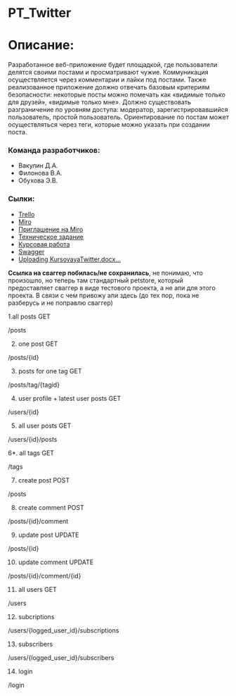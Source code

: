 # PT_Twitter
# Описание:
Разработанное веб-приложение будет площадкой, где пользователи делятся своими постами и просматривают чужие. Коммуникация осуществляется через комментарии и лайки под постами. Также реализованное приложение должно отвечать базовым критериям безопасности: некоторые посты можно помечать как «видимые только для друзей», «видимые только мне». Должно существовать разграничение по уровням доступа: модератор, зарегистрировавшийся пользователь, простой пользователь. Ориентирование по постам может осуществляться через теги, которые можно указать при создании поста.
### Команда разработчиков:
* Вакулин Д.А.
* Филонова В.А.
* Обухова Э.В.
### Сылки:
- [Trello](https://trello.com/202297922533)
- [Miro](https://miro.com/app/board/uXjVOGN-Ch4=/)
- [Приглашение на Miro](https://miro.com/app/board/uXjVOGN-Ch4=/?invite_link_id=962277482334)
- [Техническое задание](https://github.com/pressEm/PT_Twitter/files/8309808/T3_ver19032022.docx)
- [Курсовая работа](https://github.com/pressEm/PT_Twitter/blob/main/KursovayaTwitter.docx)
- [Swagger](https://app.swaggerhub.com/apis/TP_Twitter/TP_Twitter/1.0.0#/pet/findPetsByStatus)
- [Uploading KursovayaTwitter.docx…]()

**Ссылка на сваггер побилась/не сохранилась**, не понимаю, что произошло, но теперь там стандартный petstore, который предоставляет сваггер в виде тестового проекта, а не апи для этого проекта. В связи с чем привожу апи здесь (до тех пор, пока не разберусь и не поправлю сваггер)

1.all posts GET

/posts

2. one post GET

/posts/{id}

3. posts for one tag GET

/posts/tag/{tagid}

4. user profile + latest user posts GET

/users/{id}

5. all user posts GET

/users/{id}/posts

6*. all tags GET

/tags

7. create post POST

/posts

8. create comment POST

/posts/{id}/comment

9. update post UPDATE

/posts/{id}

10. update comment UPDATE

/posts/{id}/comment/{id}

11. all users GET

/users

12. subcriptions

/users/{logged_user_id}/subscriptions

13. subscribers

/users/{logged_user_id}/subscribers

14. login

/login
